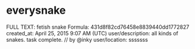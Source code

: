 # everysnake

FULL TEXT: fetish snake
Formula: 431d8f82cd76458e8839440dd1772827
created_at: April 25, 2015 9:07 AM (UTC)
user/description: all kinds of snakes. task complete. // by @inky
user/location: sssssss